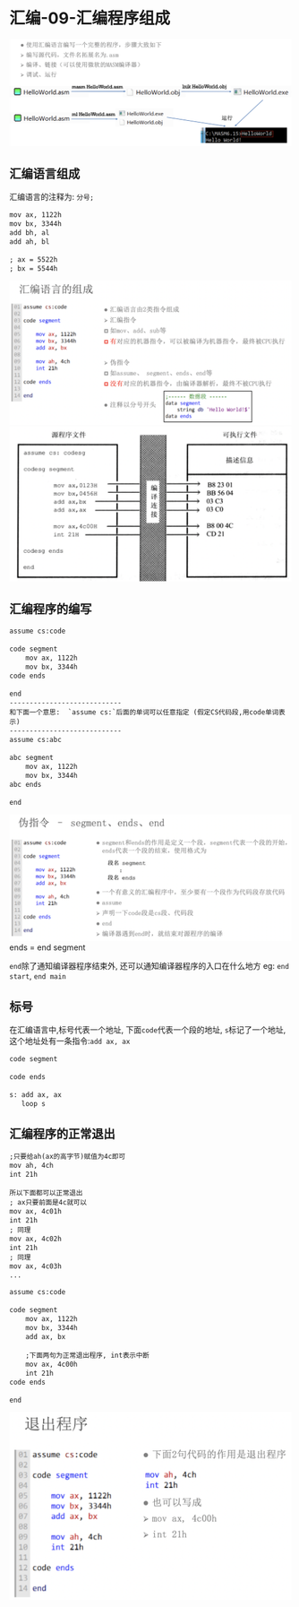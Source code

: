 # 汇编-09-汇编程序组成

![asm_01](media/15729678140579/asm_01.png)

## 汇编语言组成

汇编语言的注释为: `分号;`

```assembly
mov ax, 1122h
mov bx, 3344h
add bh, al
add ah, bl

; ax = 5522h
; bx = 5544h

```

![asm_02](media/15729678140579/asm_02.png)
![asm_03](media/15729678140579/asm_03.png)

## 汇编程序的编写

```
assume cs:code

code segment
    mov ax, 1122h
    mov bx, 3344h
code ends

end
----------------------------
和下面一个意思:  `assume cs:`后面的单词可以任意指定 (假定CS代码段,用code单词表示)
----------------------------
assume cs:abc

abc segment
    mov ax, 1122h
    mov bx, 3344h
abc ends

end

```

![asm_04](media/15729678140579/asm_04.png)
ends = end segment

`end`除了通知编译器程序结束外, 还可以通知编译器程序的入口在什么地方 eg: `end start`, `end main`

## 标号

在汇编语言中,标号代表一个地址, 下面`code`代表一个段的地址, `s`标记了一个地址,这个地址处有一条指令:`add ax, ax`

```
code segment

code ends

s: add ax, ax
   loop s

```

## 汇编程序的正常退出

```
;只要给ah(ax的高字节)赋值为4c即可
mov ah, 4ch 
int 21h

所以下面都可以正常退出
; ax只要前面是4c就可以
mov ax, 4c01h
int 21h
; 同理
mov ax, 4c02h 
int 21h
; 同理
mov ax, 4c03h  
...
```

```
assume cs:code

code segment
    mov ax, 1122h
    mov bx, 3344h
    add ax, bx
    
    ;下面两句为正常退出程序, int表示中断
    mov ax, 4c00h
    int 21h
code ends

end
```

![asm_05](media/15729678140579/asm_05.png)










